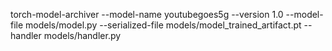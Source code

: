 torch-model-archiver --model-name youtubegoes5g --version 1.0 --model-file models/model.py --serialized-file models/model_trained_artifact.pt --handler models/handler.py